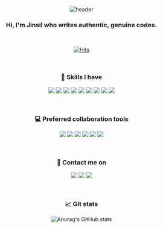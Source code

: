 <div align="center">

![header](https://capsule-render.vercel.app/api?type=waving&color=0:5C258D,100:4389A2&height=150&section=header&text=Authentic%20Codes&fontSize=30&fontColor=ffffff&fontAlignY=32)

### Hi, I'm Jinsil who writes authentic, genuine codes.

<br />

[![Hits](https://hits.seeyoufarm.com/api/count/incr/badge.svg?url=https%3A%2F%2Fgithub.com%2Fkauthenticity&count_bg=%23D16291&title_bg=%23625F5F&icon=&icon_color=%23E7E7E7&title=hits&edge_flat=false)](https://hits.seeyoufarm.com)

<br />

### 📕 Skills I have

<a><img src="https://img.shields.io/badge/TypeScript-3178C6?style=flat&logo=TypeScript&logoColor=ffffff"/></a>
<a><img src="https://img.shields.io/badge/JavaScript-F7DF1E?style=flat&logo=Javascript&logoColor=ffffff"/></a>
<a><img src="https://img.shields.io/badge/React-61DAFB?style=flat&logo=React&logoColor=ffffff"/></a>
<a><img src="https://img.shields.io/badge/React Native-61DAFB?style=flat&logo=React&logoColor=ffffff"/></a>
<a><img src="https://img.shields.io/badge/C-A8B9CC?style=flat&logo=C&logoColor=ffffff"/></a>
<a><img src="https://img.shields.io/badge/Node.js-339933?style=flat&logo=Node.JS&logoColor=ffffff"/></a>
<a><img src="https://img.shields.io/badge/MongoDB-47A248?style=flat&logo=MongoDB&logoColor=ffffff"/></a>
<a><img src="https://img.shields.io/badge/Python-3776AB?style=flat&logo=Python&logoColor=ffffff"/></a>
<a><img src="https://img.shields.io/badge/Numpy-013243?style=flat&logo=Numpy&logoColor=ffffff"/></a>

<br />

### 💻 Preferred collaboration tools

<a><img src="https://img.shields.io/badge/Github-181717?style=flat&logo=Github&logoColor=ffffff"/></a>
<a><img src="https://img.shields.io/badge/Notion-000000?style=flat&logo=Notion&logoColor=ffffff"/></a>
<a><img src="https://img.shields.io/badge/Swagger-85EA2D?style=flat&logo=Swagger&logoColor=121212"/></a>
<a><img src="https://img.shields.io/badge/Slack-4A154B?style=flat&logo=Slack&logoColor=ffffff"/></a>
<a><img src="https://img.shields.io/badge/Discord-5865F2?style=flat&logo=Discord&logoColor=ffffff"/></a>
<a><img src="https://img.shields.io/badge/Figma-F24E1E?style=flat&logo=Figma&logoColor=ffffff"/></a>

<br />

### 📱 Contact me on

<a href="mailto:kauthenticity@gmail.com" target="_blank"><img src="https://img.shields.io/badge/Mail-EA4335?style=flat&logo=Gmail&logoColor=ffffff"/></a>
<a href="https://www.instagram.com/rkdwlstlf" target="_blank"><img src="https://img.shields.io/badge/Instagram-E4405F?style=flat&logo=instagram&logoColor=ffffff"/></a>
<a href="https://blog.naver.com/js7056" target="_blank"><img src="https://img.shields.io/badge/Blog-03C75A?style=flat&logo=naver&logoColor=ffffff"/></a>

<br />

### 📈 Git stats

![Anurag's GitHub stats](https://github-readme-stats.vercel.app/api?username=kauthenticity&show_icons=true&theme=dracula)

</div>
